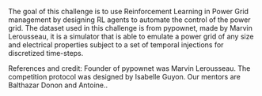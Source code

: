 The goal of this challenge is to use  Reinforcement Learning in Power Grid management by designing RL agents to automate the control of the power grid.
The dataset used in this challenge is from pypownet, made by Marvin Lerousseau, it is a simulator that is able to emulate a power grid of 
any size and electrical properties subject to a set of temporal injections for discretized time-steps.

References and credit:
Founder of pypownet was Marvin Lerousseau.
The competition protocol was designed by Isabelle Guyon. 
Our mentors are Balthazar Donon and Antoine..

